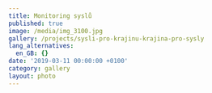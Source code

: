 ```yaml
---
title: Monitoring syslů
published: true
image: /media/img_3100.jpg
gallery: /projects/sysli-pro-krajinu-krajina-pro-sysly
lang_alternatives:
  en_GB: {}
date: '2019-03-11 00:00:00 +0100'
category: gallery
layout: photo
---
```


